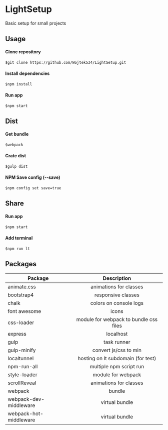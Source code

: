 # LightSetup
Basic setup for small projects

## Usage
#### Clone repository
```
$git clone https://github.com/Wojtek534/LightSetup.git
```

#### Install dependencies
```
$npm install
```

#### Run app
```
$npm start
```

## Dist
#### Get bundle
```
$webpack
```

#### Crate dist
```
$gulp dist
```

#### NPM Save config (--save)
```
$npm config set save=true
```

## Share
#### Run app
```
$npm start
```

#### Add terminal
```
$npm run lt
```

## Packages
| Package        | Description|
| ------------- |:-------------:|
| animate.css | animations for classes|
| bootstrap4 | responsive classes|
| chalk | colors on console logs      |
| font awesome | icons   |
| css-loader | module for webpack to bundle css files   |
| express | localhost  |
| gulp | task runner  |
| gulp-minify | convert js/css to min  |
| localtunnel | hosting on lt subdomain (for test) |
| npm-run-all | multiple npm script run  |
| style-loader | module for webpack  |
| scrollReveal | animations for classes|
| webpack | bundle  |
| webpack-dev-middleware | virtual bundle  |
| webpack-hot-middleware | virtual bundle  |
